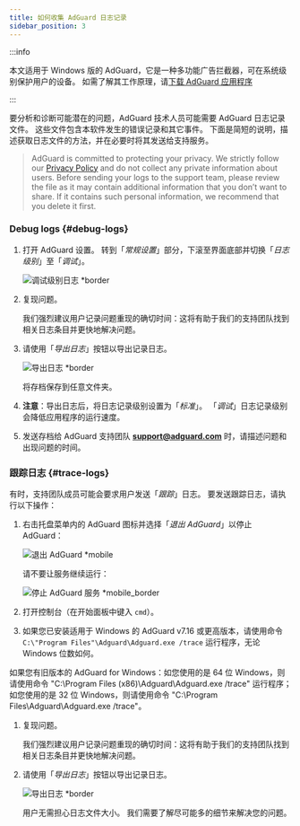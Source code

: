 ```yaml
---
title: 如何收集 AdGuard 日志记录
sidebar_position: 3
---
```


:::info

本文适用于 Windows 版的 AdGuard，它是一种多功能广告拦截器，可在系统级别保护用户的设备。 如需了解其工作原理，请[下载 AdGuard 应用程序](https://agrd.io/download-kb-adblock)

:::

要分析和诊断可能潜在的问题，AdGuard 技术人员可能需要 AdGuard 日志记录文件。 这些文件包含本软件发生的错误记录和其它事件。 下面是简短的说明，描述获取日志文件的方法，并在必要时将其发送给支持服务。

> AdGuard is committed to protecting your privacy. We strictly follow our [Privacy Policy](https://adguard.com/en/privacy/windows.html) and do not collect any private information about users. Before sending your logs to the support team, please review the file as it may contain additional information that you don’t want to share. If it contains such personal information, we recommend that you delete it first.

### Debug logs {#debug-logs}

1. 打开 AdGuard 设置。 转到「*常规设置*」部分，下滚至界面底部并切换「*日志级别*」至「*调试*」。

    ![调试级别日志 *border](https://cdn.adtidy.org/content/kb/ad_blocker/windows/solving-problems/adg-logs-1.png)

1. 复现问题。

    我们强烈建议用户记录问题重现的确切时间：这将有助于我们的支持团队找到相关日志条目并更快地解决问题。

1. 请使用「*导出日志*」按钮以导出记录日志。

    ![导出日志 *border](https://cdn.adtidy.org/content/kb/ad_blocker/windows/solving-problems/adg-logs-2.png)

    将存档保存到任意文件夹。

1. **注意**：导出日志后，将日志记录级别设置为「*标准*」。 「*调试*」日志记录级别会降低应用程序的运行速度。

1. 发送存档给 AdGuard 支持团队 **support@adguard.com** 时，请描述问题和出现问题的时间。

### 跟踪日志 {#trace-logs}

有时，支持团队成员可能会要求用户发送「*跟踪*」日志。 要发送跟踪日志，请执行以下操作：

1. 右击托盘菜单内的 AdGuard 图标并选择「*退出 AdGuard*」以停止 AdGuard：

    ![退出 AdGuard *mobile](https://cdn.adtidy.org/content/kb/ad_blocker/windows/solving-problems/adg-logs-3.png)

    请不要让服务继续运行：

    ![停止 AdGuard 服务 *mobile_border](https://cdn.adtidy.org/public/Adguard/kb/newscreenshots/En/eng_logs_4.png)

1. 打开控制台（在开始面板中键入 `cmd`）。

1. 如果您已安装适用于 Windows 的 AdGuard v7.16 或更高版本，请使用命令 `C:\"Program Files"\Adguard\Adguard.exe /trace` 运行程序，无论 Windows 位数如何。

如果您有旧版本的 AdGuard for Windows：如您使用的是 64 位 Windows，则请使用命令 "C:\Program Files (x86)\Adguard\Adguard.exe /trace" 运行程序；如您使用的是 32 位 Windows，则请使用命令 "C:\Program Files\Adguard\Adguard.exe /trace"。

1. 复现问题。

    我们强烈建议用户记录问题重现的确切时间：这将有助于我们的支持团队找到相关日志条目并更快地解决问题。

1. 请使用「*导出日志*」按钮以导出记录日志。

    ![导出日志 *border](https://cdn.adtidy.org/content/kb/ad_blocker/windows/solving-problems/adg-logs-2.png)

    用户无需担心日志文件大小。 我们需要了解尽可能多的细节来解决您的问题。
